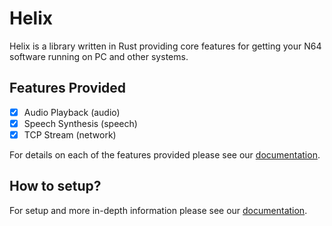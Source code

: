# Helix

Helix is a library written in Rust providing core features for getting your N64 software running on PC and other systems.

## Features Provided

- [x] Audio Playback (audio)
- [x] Speech Synthesis (speech)
- [x] TCP Stream (network)

For details on each of the features provided please see our [documentation](https://dcvz.github.io/helix/).

## How to setup?

For setup and more in-depth information please see our [documentation](https://dcvz.github.io/helix/).
